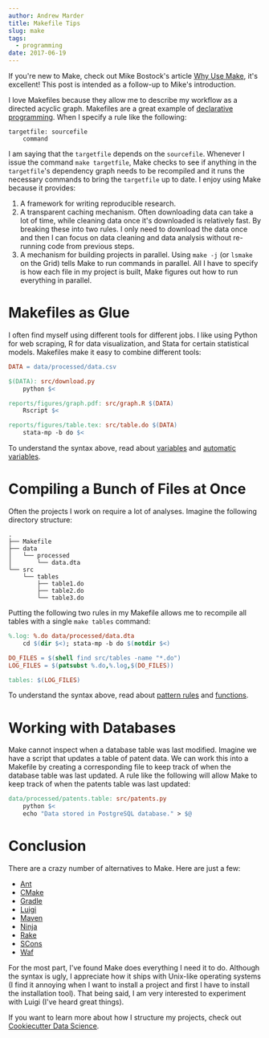 ```yaml
---
author: Andrew Marder
title: Makefile Tips
slug: make
tags:
  - programming
date: 2017-06-19
---
```


If you're new to Make, check out Mike Bostock's article [Why Use Make](https://bost.ocks.org/mike/make/), it's excellent! This post is intended as a follow-up to Mike's introduction.

I love Makefiles because they allow me to describe my workflow as a directed acyclic graph. Makefiles are a great example of [declarative programming](https://en.wikipedia.org/wiki/Declarative_programming). When I specify a rule like the following:

```
targetfile: sourcefile
	command
```

I am saying that the `targetfile` depends on the `sourcefile`. Whenever I issue the command `make targetfile`, Make checks to see if anything in the `targetfile`'s dependency graph needs to be recompiled and it runs the necessary commands to bring the `targetfile` up to date. I enjoy using Make because it provides:

1.  A framework for writing reproducible research.
2.  A transparent caching mechanism. Often downloading data can take a lot of time, while cleaning data once it's downloaded is relatively fast. By breaking these into two rules. I only need to download the data once and then I can focus on data cleaning and data analysis without re-running code from previous steps.
3.  A mechanism for building projects in parallel. Using `make -j` (or `lsmake` on the Grid) tells Make to run commands in parallel. All I have to specify is how each file in my project is built, Make figures out how to run everything in parallel.


# Makefiles as Glue

I often find myself using different tools for different jobs. I like using Python for web scraping, R for data visualization, and Stata for certain statistical models. Makefiles make it easy to combine different tools:

```makefile
DATA = data/processed/data.csv

$(DATA): src/download.py
	python $<

reports/figures/graph.pdf: src/graph.R $(DATA)
	Rscript $<

reports/figures/table.tex: src/table.do $(DATA)
	stata-mp -b do $<
```

To understand the syntax above, read about [variables](https://www.gnu.org/software/make/manual/html_node/Using-Variables.html) and [automatic variables](https://www.gnu.org/software/make/manual/html_node/Automatic-Variables.html).


# Compiling a Bunch of Files at Once

Often the projects I work on require a lot of analyses. Imagine the following directory structure:

```
.
├── Makefile
├── data
│   └── processed
│       └── data.dta
└── src
    └── tables
        ├── table1.do
        ├── table2.do
        └── table3.do
```

Putting the following two rules in my Makefile allows me to recompile all tables with a single `make tables` command:

```makefile
%.log: %.do data/processed/data.dta
	cd $(dir $<); stata-mp -b do $(notdir $<)

DO_FILES = $(shell find src/tables -name "*.do")
LOG_FILES = $(patsubst %.do,%.log,$(DO_FILES))

tables: $(LOG_FILES)
```

To understand the syntax above, read about [pattern rules](https://www.gnu.org/software/make/manual/html_node/Pattern-Rules.html) and [functions](https://www.gnu.org/software/make/manual/html_node/Functions.html).


# Working with Databases

Make cannot inspect when a database table was last modified. Imagine we have a script that updates a table of patent data. We can work this into a Makefile by creating a corresponding file to keep track of when the database table was last updated. A rule like the following will allow Make to keep track of when the patents table was last updated:

```makefile
data/processed/patents.table: src/patents.py
	python $<
	echo "Data stored in PostgreSQL database." > $@
```


# Conclusion

There are a crazy number of alternatives to Make. Here are just a few:

*   [Ant](http://ant.apache.org/)
*   [CMake](https://cmake.org/)
*   [Gradle](https://gradle.org/)
*   [Luigi](https://luigi.readthedocs.io/en/stable/)
*   [Maven](https://maven.apache.org/)
*   [Ninja](https://ninja-build.org/)
*   [Rake](https://ruby.github.io/rake/)
*   [SCons](http://scons.org/)
*   [Waf](https://waf.io/)

For the most part, I've found Make does everything I need it to do. Although the syntax is ugly, I appreciate how it ships with Unix-like operating systems (I find it annoying when I want to install a project and first I have to install the installation tool). That being said, I am very interested to experiment with Luigi (I've heard great things).

If you want to learn more about how I structure my projects, check out [Cookiecutter Data Science](https://drivendata.github.io/cookiecutter-data-science/).
